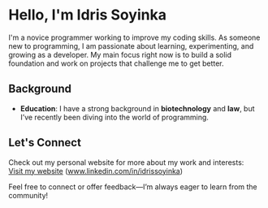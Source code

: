 # Hello, I'm Idris Soyinka

I'm a novice programmer working to improve my coding skills. As someone new to programming, I am passionate about learning, experimenting, and growing as a developer. My main focus right now is to build a solid foundation and work on projects that challenge me to get better.

## Background

- **Education**: I have a strong background in **biotechnology** and **law**, but I’ve recently been diving into the world of programming.

## Let's Connect

Check out my personal website for more about my work and interests:  
[Visit my website](https://is4486.wixsite.com/idris-soyinka)
(www.linkedin.com/in/idrissoyinka)

Feel free to connect or offer feedback—I’m always eager to learn from the community!
